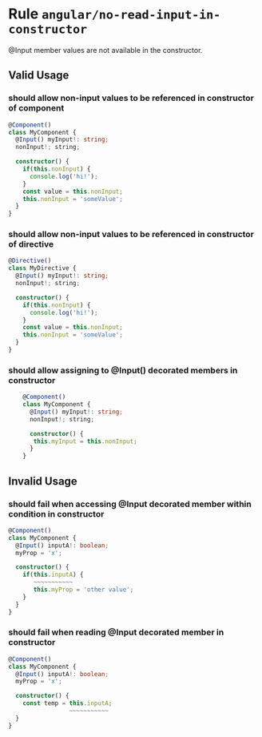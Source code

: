 # Rule `angular/no-read-input-in-constructor`

@Input member values are not available in the constructor.

## Valid Usage

### should allow non-input values to be referenced in constructor of component

```ts
@Component()
class MyComponent {
  @Input() myInput!: string;
  nonInput!; string;

  constructor() {
    if(this.nonInput) {
      console.log('hi!');
    }
    const value = this.nonInput;
    this.nonInput = 'someValue';
  }
}
```


### should allow non-input values to be referenced in constructor of directive

```ts
@Directive()
class MyDirective {
  @Input() myInput!: string;
  nonInput!; string;

  constructor() {
    if(this.nonInput) {
      console.log('hi!');
    }
    const value = this.nonInput;
    this.nonInput = 'someValue';
  }
}
```


### should allow assigning to @Input() decorated members in constructor

```ts
    @Component()
    class MyComponent {
      @Input() myInput!: string;
      nonInput!; string;

      constructor() {
       this.myInput = this.nonInput;
      }
    }
```



## Invalid Usage

### should fail when accessing @Input decorated member within condition in constructor

```ts
@Component()
class MyComponent {
  @Input() inputA!: boolean;
  myProp = 'x';

  constructor() {
    if(this.inputA) {
       ~~~~~~~~~~~
       this.myProp = 'other value';
    }
  }
}
```


### should fail when reading @Input decorated member in constructor

```ts
@Component()
class MyComponent {
  @Input() inputA!: boolean;
  myProp = 'x';

  constructor() {
    const temp = this.inputA;
                 ~~~~~~~~~~~
  }
}
```


